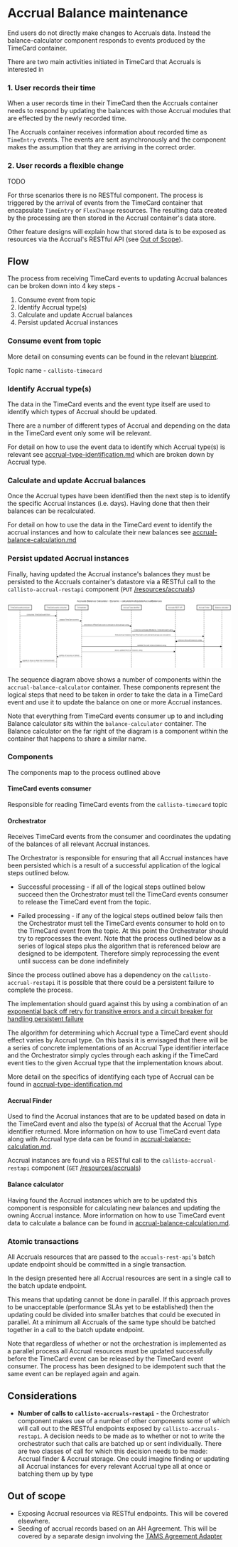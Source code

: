 # Accrual Balance maintenance

End users do not directly make changes to Accruals data. Instead the balance-calculator component responds to events produced by the TimeCard container.

There are two main activities initiated in TimeCard that Accruals is interested in

### 1. User records their time

When a user records time in their TimeCard then the Accruals container needs to respond by updating the balances with those Accrual modules that are effected by the newly recorded time.

The Accruals container receives information about recorded time as `TimeEntry` events. The events are sent asynchronously and the component makes the assumption that they are arriving in the correct order. 

### 2. User records a flexible change
TODO

For thrse scenarios there is no RESTful component. The process is triggered by the arrival of events from the TimeCard container that encapsulate `TimeEntry` or `FlexChange` resources. The resulting data created by the processing are then stored in the Accrual container's data store. 

Other feature designs will explain how that stored data is to be exposed as resources via the Accrual's RESTful API (see [Out of Scope](#out-of-scope)). 

## Flow
The process from receiving TimeCard events to updating Accrual balances can be broken down into 4 key steps - 

1. Consume event from topic
2. Identify Accrual type(s)
3. Calculate and update Accrual balances
4. Persist updated Accrual instances

### Consume event from topic

More detail on consuming events can be found in the relevant [blueprint](https://github.com/UKHomeOffice/callisto-docs/blob/main/blueprints/event-publishing-and-consuming.md#event-consumer). 

Topic name - `callisto-timecard`

### Identify Accrual type(s)
The data in the TimeCard events and the event type itself are used to identify which types of Accrual should be updated.

There are a number of different types of Accrual and depending on the data in the TimeCard event only some will be relevant.

For detail on how to use the event data to identify which Accrual type(s) is relevant see [accrual-type-identification.md](./accrual-type-identification.md) which are broken down by Accrual type.

### Calculate and update Accrual balances
Once the Accrual types have been identified then the next step is to identify the specific Accrual instances (i.e. days). Having done that then their balances can be recalculated.

For detail on how to use the data in the TimeCard event to identify the accrual instances and how to calculate their new balances see [accrual-balance-calculation.md](./accrual-balance-calculation.md) 

### Persist updated Accrual instances
Finally, having updated the Accrual instance's balances they must be persisted to the Accruals container's datastore via a RESTful call to the `callisto-accrual-restapi` component (`PUT` [/resources/accruals](./../../rest-api/rest-endpoints.md#updateaccruals))

![](./../images/calculate-and-update-accrual-balances-detail.png)

The sequence diagram above shows a number of components within the `accrual-balance-calculator` container. These components represent the logical steps that need to be taken in order to take the data in a TimeCard event and use it to update the balance on one or more Accrual instances.

Note that everything from TimeCard events consumer up to and including Balance calculator sits within the `balance-calculator` container. The Balance calculator on the far right of the diagram is a component within the container that happens to share a similar name.

### Components
The components map to the process outlined above

#### TimeCard events consumer
Responsible for reading TimeCard events from the `callisto-timecard` topic

#### Orchestrator
Receives TimeCard events from the consumer and coordinates the updating of the balances of all relevant Accrual instances.

The Orchestrator is responsible for ensuring that all Accrual instances have been persisted which is a result of a successful application of the logical steps outlined below. 

- Successful processing - if all of the logical steps outlined below succeed then the Orchestrator must tell the TimeCard events consumer to release the TimeCard event from the topic. 

- Failed processing - if any of the logical steps outlined below fails then the Orchestrator must tell the TimeCard events consumer to hold on to the TimeCard event from the topic. At this point the Orchestrator should try to reprocesses the event. Note that the process outlined below as a series of logical steps plus the algorithm that is referenced below are designed to be idempotent. Therefore simply reprocessing the event until success can be done indefinitely

Since the process outlined above has a dependency on the `callisto-accrual-restapi` it is possible that there could be a persistent failure to complete the process.

The implementation should guard against this by using a combination of an [exponential back off retry for transitive errors and a circuit breaker for handling persistent failure](https://dzone.com/articles/understanding-retry-pattern-with-exponential-back)

The algorithm for determining which Accrual type a TimeCard event should effect varies by Accrual type. On this basis it is envisaged that there will be a series of concrete implementations of an Accrual Type identifier interface and the Orchestrator simply cycles through each asking if the TimeCard event ties to the given Accrual type that the implementation knows about.

More detail on the specifics of identifying each type of Accrual can be found in [accrual-type-identification.md](./accrual-type-identification.md)

#### Accrual Finder
Used to find the Accrual instances that are to be updated based on data in the TimeCard event and also the type(s) of Accrual that the Accrual Type identifier returned. More information on how to use TimeCard event data along with Accrual type data can be found in [accrual-balance-calculation.md](./accrual-balance-calculation.md). 

Accrual instances are found via a RESTful call to the `callisto-accrual-restapi` component (`GET` [/resources/accruals](./../../rest-api/rest-endpoints.md#findaccruals))

#### Balance calculator
Having found the Accrual instances which are to be updated this component is responsible for calculating new balances and updating the owning Accrual instance. More information on how to use TimeCard event data to calculate a balance can be found in [accrual-balance-calculation.md](./accrual-balance-calculation.md).

### Atomic transactions
All Accruals resources that are passed to the `accuals-rest-api`'s batch update endpoint should be committed in a single transaction.

In the design presented here all Accrual resources are sent in a single call to the batch update endpoint. 

This means that updating cannot be done in parallel. If this approach proves to be unacceptable (performance SLAs yet to be established) then the updating could be divided into smaller batches that could be executed in parallel. At a minimum all Accruals of the same type should be batched together in a call to the batch update endpoint. 

Note that regardless of whether or not the orchestration is implemented as a parallel process all Accrual resources must be updated successfully before the TimeCard event can be released by the TimeCard event consumer. The process has been designed to be idempotent such that the same event can be replayed again and again.

## Considerations
- **Number of calls to `callisto-accruals-restapi`** - the Orchestrator component makes use of a number of other components some of which will call out to the RESTful endpoints exposed by `callisto-accruals-restapi`. A decision needs to be made as to whether or not to write the orchestrator such that calls are batched up or sent individually. There are two classes of call for which this decision needs to be made: Accrual finder & Accrual storage. One could imagine finding or updating all Accrual instances for every relevant Accrual type all at once or batching them up by type

## Out of scope
- Exposing Accrual resources via RESTful endpoints. This will be covered elsewhere.
- Seeding of accrual records based on an AH Agreement. This will be covered by a separate design involving the [TAMS Agreement Adapter](https://github.com/UKHomeOffice/callisto-docs/blob/main/containers.md#tams-agreement-adapter)

